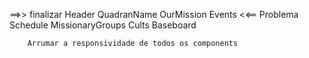 ==>> finalizar 
        Header
        QuadranName
        OurMission
        Events  <<== Problema
        Schedule
        MissionaryGroups
        Cults
        Baseboard

        Arrumar a responsividade de todos os components